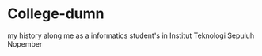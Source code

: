 # College-dumn
my history along me as a informatics student's in Institut Teknologi Sepuluh Nopember
